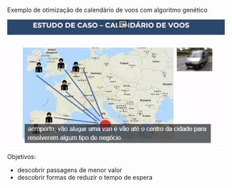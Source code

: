 Exemplo de otimização de calendário de voos com algoritmo genético

![Alt text](assets/image.png)

Objetivos: 
- descobrir passagens de menor valor
- descobrir formas de reduzir o tempo de espera

